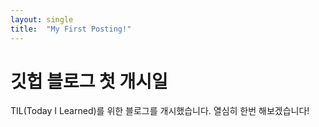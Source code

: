 ```yaml
---
layout: single
title:  "My First Posting!"
---
```


# 깃헙 블로그 첫 개시일

TIL(Today I Learned)를 위한 블로그를 개시했습니다. 열심히 한번 해보겠습니다!
